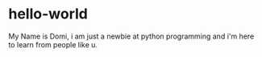 # hello-world

My Name is Domi, i am just a newbie at python programming and i'm here to learn from people like u.
